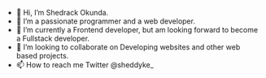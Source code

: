 - 👋 Hi, I’m Shedrack Okunda.
- 👀 I’m a passionate programmer and a web developer.
- 🌱 I’m currently a Frontend developer, but am looking forward to become a Fullstack developer. 
- 💞️ I’m looking to collaborate on Developing websites and other web based projects.
- 📫 How to reach me Twitter @sheddyke_

<!---
sheddyKE/sheddyKE is a ✨ special ✨ repository because its `README.md` (this file) appears on your GitHub profile.
You can click the Preview link to take a look at your changes.
--->
